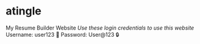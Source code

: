 # atingle
My Resume Builder Website
*Use these login credentials to use this website*
Username: user123 👤
Password: User@123 🔒
